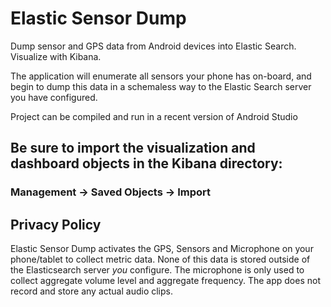 # Elastic Sensor Dump

Dump sensor and GPS data from Android devices into Elastic Search.  Visualize with Kibana.

The application will enumerate all sensors your phone has on-board, and begin to dump this data in a schemaless way to
the Elastic Search server you have configured.

Project can be compiled and run in a recent version of Android Studio

## Be sure to import the visualization and dashboard objects in the Kibana directory:
### Management -> Saved Objects -> Import

## Privacy Policy

Elastic Sensor Dump activates the GPS, Sensors and Microphone on your phone/tablet to collect metric data.
 None of this data is stored outside of the Elasticsearch server *you* configure.  The microphone is only
   used to collect aggregate volume level and aggregate frequency.  The app does not record and store any
    actual audio clips.